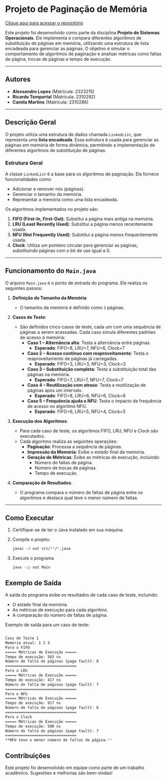 # Projeto de Paginação de Memória

[Clique aqui para acessar o repositório](https://github.com/AlexsandroLBS/PaginacaoSO)

Este projeto foi desenvolvido como parte da disciplina **Projeto de Sistemas Operacionais**. Ele implementa e compara diferentes algoritmos de substituição de páginas em memória, utilizando uma estrutura de lista encadeada para gerenciar as páginas. O objetivo é simular o comportamento de algoritmos de paginação e analisar métricas como faltas de página, trocas de páginas e tempo de execução.

---

## **Autores**
- **Alexsandro Lopes** (Matrícula: 2323215)
- **Ricardo Temportal** (Matrícula: 2310292)
- **Camila Martins** (Matrícula: 2310286)

---

## **Descrição Geral**
O projeto utiliza uma estrutura de dados chamada `LinkedList`, que representa uma **lista encadeada**. Essa estrutura é usada para gerenciar as páginas em memória de forma dinâmica, permitindo a implementação de diferentes algoritmos de substituição de páginas.

### **Estrutura Geral**
A classe `LinkedList` é a base para os algoritmos de paginação. Ela fornece funcionalidades como:
- Adicionar e remover nós (páginas).
- Gerenciar o tamanho da memória.
- Representar a memória como uma lista encadeada.

Os algoritmos implementados no projeto são:
1. **FIFO (First-In, First-Out)**: Substitui a página mais antiga na memória.
2. **LRU (Least Recently Used)**: Substitui a página menos recentemente usada.
3. **NFU (Not Frequently Used)**: Substitui a página menos frequentemente usada.
4. **Clock**: Utiliza um ponteiro circular para gerenciar as páginas, substituindo páginas com o bit de uso igual a 0.

---

## **Funcionamento do `Main.java`**
O arquivo `Main.java` é o ponto de entrada do programa. Ele realiza os seguintes passos:

1. **Definição do Tamanho da Memória**:
   - O tamanho da memória é definido como `3` páginas.

2. **Casos de Teste**:
   - São definidos cinco casos de teste, cada um com uma sequência de páginas a serem acessadas. Cada caso simula diferentes padrões de acesso à memória:
     - **Caso 1 – Alternância alta**: Testa a alternância entre páginas.
       - **Esperado**: FIFO=8, LRU=7, NFU=6, Clock=7
     - **Caso 2 – Acesso contínuo com reaproveitamento**: Testa o reaproveitamento de páginas já carregadas.
       - **Esperado**: FIFO=3, LRU=3, NFU=3, Clock=3
     - **Caso 3 – Substituição completa**: Testa a substituição total das páginas na memória.
       - **Esperado**: FIFO=7, LRU=7, NFU=7, Clock=7
     - **Caso 4 – Reutilização com atraso**: Testa a reutilização de páginas após um intervalo.
       - **Esperado**: FIFO=8, LRU=6, NFU=6, Clock=6
     - **Caso 5 – Frequência ajuda o NFU**: Testa o impacto da frequência de acesso no algoritmo NFU.
       - **Esperado**: FIFO=6, LRU=5, NFU=4, Clock=5

    

3. **Execução dos Algoritmos**:
   - Para cada caso de teste, os algoritmos FIFO, LRU, NFU e Clock são executados.
   - Cada algoritmo realiza as seguintes operações:
     - **Paginação**: Processa a sequência de páginas.
     - **Impressão da Memória**: Exibe o estado final da memória.
     - **Geração de Métricas**: Exibe as métricas de execução, incluindo:
       - Número de faltas de página.
       - Número de trocas de páginas.
       - Tempo de execução.

4. **Comparação de Resultados**:
   - O programa compara o número de faltas de página entre os algoritmos e destaca qual teve o menor número de faltas.

---

## **Como Executar**
1. Certifique-se de ter o Java instalado em sua máquina.
2. Compile o projeto:
   ```bash
   javac -d out src/**/*.java
   ```

3. Execute o programa
    ```bash
    java -cp out Main
    ```


## **Exemplo de Saída**
A saída do programa exibe os resultados de cada caso de teste, incluindo:
- O estado final da memória.
- As métricas de execução para cada algoritmo.
- A comparação do número de faltas de página.

Exemplo de saída para um caso de teste:
```bash

Caso de Teste 1
Memória atual: 1 2 3
Para o FIFO
===== Métricas de Execução =====
Tempo de execução: 583 ns
Número de falta de páginas (page fault): 8
================================
Para o LRU
===== Métricas de Execução =====
Tempo de execução: 417 ns
Número de falta de páginas (page fault): 7
================================
Para o NFU
===== Métricas de Execução =====
Tempo de execução: 917 ns
Número de falta de páginas (page fault): 6
================================
Para o Clock
===== Métricas de Execução =====
Tempo de execução: 500 ns
Número de falta de páginas (page fault): 7
================================
**NFU teve o menor número de faltas de página.**
```

## Contribuições
Este projeto foi desenvolvido em equipe como parte de um trabalho acadêmico. Sugestões e melhorias são bem-vindas!